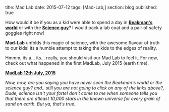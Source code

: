 title: Mad Lab
date: 2015-07-12
tags: [Mad-Lab,]
section: blog
published: true

How would it be if you as a kid were able to spend a day in **[Beakman's world](https://www.youtube.com/channel/UCE5CfDqvAJgkZlTbigkUYXg)**
or with the **[Science guy](https://www.youtube.com/user/billmnyethescience)**? I would pack a lab coat and a pair of safety goggles right now! 

**Mad-Lab** unfolds this magic of science, with the awesome flavour of truth to our kids! its a humble attempt to taking the kids to the edges of reality.

Hmmm, its a... its... really, you should visit our Mad Lab to feel it. For now, check out what happened in the first MadLab, July 2015 (earth time).

**[MadLab 12th July, 2015](/blog/mad-lab/mad-lab-12th-july-2015/)**
  
*Now, now, are you saying you have never seen the Beakman's world or the science guy? and.. still you are not going to click on any of the links above?, 
Dude, science isn't your forte! 
don't come to me when someone tells you that there are atleast 10,000 stars in the known universe for every grain of sand on earth. 
But ya, that's true.*